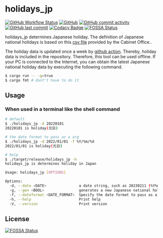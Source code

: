 # holidays_jp

[![GitHub Workflow Status](https://img.shields.io/github/actions/workflow/status/nabetama/holidays_jp/rust.yml?branch=main)](https://github.com/nabetama/holidays_jp/actions)
[![GitHub](https://img.shields.io/github/license/nabetama/holidays_jp)](https://github.com/nabetama/holidays_jp/blob/main/LICENSE)
[![GitHub commit activity](https://img.shields.io/github/commit-activity/m/nabetama/holidays_jp)](https://github.com/nabetama/holidays_jp/pulse)
[![GitHub last commit](https://img.shields.io/github/last-commit/nabetama/holidays_jp)](https://github.com/nabetama/holidays_jp/commits/main)
[![Codacy Badge](https://app.codacy.com/project/badge/Grade/4c244ed513f94b74b6dfa7302c710165)](https://www.codacy.com/gh/nabetama/holidays_jp/dashboard?utm_source=github.com&utm_medium=referral&utm_content=nabetama/holidays_jp&utm_campaign=Badge_Grade)
[![FOSSA Status](https://app.fossa.com/api/projects/git%2Bgithub.com%2Fnabetama%2Fholidays_jp.svg?type=shield)](https://app.fossa.com/projects/git%2Bgithub.com%2Fnabetama%2Fholidays_jp?ref=badge_shield)

holidays_jp determines Japanese holiday.
The definition of Japanese national holidays is based on this [csv file](https://www8.cao.go.jp/chosei/shukujitsu/syukujitsu.csv) provided by the Cabinet Office..

The holiday data is updated once a week by [github action](https://github.com/nabetama/holidays_jp/actions/workflows/scheduler.yml). Thereby, holiday data is included in the repository. Therefore, this tool can be used offline.
If your PC is connected to the Internet, you can obtain the latest Japanese national holiday data by executing the following command.

```sh
$ cargo run -- -g=true
$ cargo fmt # dont't have to do it
```

## Usage

### When used in a terminal like the shell command

```sh
# default
$ ./holidays_jp -d 20220101
20220101 is holiday(元日)

# the date format to pass as a arg
$ ./holidays_jp -d 2022/01/01 -f %Y/%m/%d
2022/01/01 is holiday(元日)

# help
$ ./target/release/holidays_jp -h
holidays_jp is determines holiday in Japan

Usage: holidays_jp [OPTIONS]

Options:
  -d, --date <DATE>               a date string, such as 20230211 (%Y%m%d) [default: ]
  -g, --gen <BOOL>                generates a new Japanese national holidays data [possible values: true, false]
  -f, --dateformat <DATE_FORMAT>  Specify the date format to pass as a command line argument [default: %Y%m%d]
  -h, --help                      Print help
  -V, --version                   Print version
```

## License

[![FOSSA Status](https://app.fossa.com/api/projects/git%2Bgithub.com%2Fnabetama%2Fholidays_jp.svg?type=large)](https://app.fossa.com/projects/git%2Bgithub.com%2Fnabetama%2Fholidays_jp?ref=badge_large)
